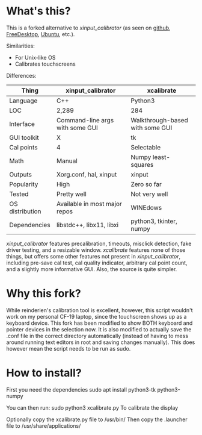 What's this?
==========

This is a forked alternative to _xinput_calibrator_ (as seen on
[github](https://github.com/tias/xinput_calibrator),
[FreeDesktop](https://www.freedesktop.org/wiki/Software/xinput_calibrator/),
[Ubuntu](https://packages.ubuntu.com/disco/xinput-calibrator), etc.).

Similarities:
- For Unix-like OS
- Calibrates touchscreens

Differences:

|Thing           |xinput_calibrator                |xcalibrate                     |
|----------------|---------------------------------|-------------------------------|
| Language       |C++                              |Python3                        |
| LOC            |2,289                            |284                            |
| Interface      |Command-line args with some GUI  |Walkthrough-based with some GUI|
| GUI toolkit    |X                                |tk                             |
| Cal points     |4                                |Selectable                     |
| Math           |Manual                           |Numpy least-squares            |
| Outputs        |Xorg.conf, hal, xinput           |xinput                         |
| Popularity     |High                             |Zero so far                    |
| Tested         |Pretty well                      |Not very well                  |
| OS distribution|Available in most major repos    |WINEdows                       |
| Dependencies   |libstdc++, libx11, libxi         |python3, tkinter, numpy        |

_xinput_calibrator_ features precalibration, timeouts, misclick detection, fake driver testing, and
a resizable window.
_xcalibrate_ features none of those things, but offers some other features not present in
_xinput_calibrator_, including pre-save cal test, cal quality indicator, arbitrary cal point count,
and a slightly more informative GUI. Also, the source is quite simpler.

Why this fork?
=========
While reinderien's calibration tool is excellent, however, this script wouldn't work on my personal CF-19 laptop, since the touchscreen shows up as a keyboard device.
This fork has been modified to show BOTH keyboard and pointer devices in the selection now.
It is also modified to actually save the .conf file in the correct directory automatically (instead of having to mess around running text editors in root and saving changes manually).
This does however mean the script needs to be run as sudo.

How to install?
=========
First you need the dependencies
	sudo apt install python3-tk python3-numpy
	
You can then run: 
	sudo python3 xcalibrate.py
To calibrate the display
	
Optionally copy the xcalibrate.py file to /usr/bin/
Then copy the .launcher file to /usr/share/applications/

